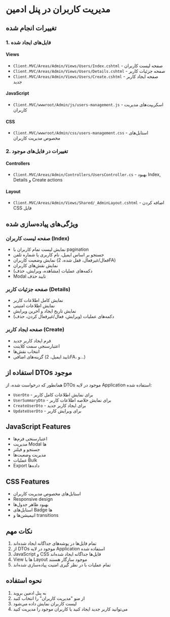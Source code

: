 # مدیریت کاربران در پنل ادمین

## تغییرات انجام شده

### 1. فایل‌های ایجاد شده

#### Views
- `Client.MVC/Areas/Admin/Views/Users/Index.cshtml` - صفحه لیست کاربران
- `Client.MVC/Areas/Admin/Views/Users/Details.cshtml` - صفحه جزئیات کاربر
- `Client.MVC/Areas/Admin/Views/Users/Create.cshtml` - صفحه ایجاد کاربر جدید

#### JavaScript
- `Client.MVC/wwwroot/Admin/js/users-management.js` - اسکریپت‌های مدیریت کاربران

#### CSS
- `Client.MVC/wwwroot/Admin/css/users-management.css` - استایل‌های مخصوص مدیریت کاربران

### 2. تغییرات در فایل‌های موجود

#### Controllers
- `Client.MVC/Areas/Admin/Controllers/UsersController.cs` - بهبود Index, Details و Create actions

#### Layout
- `Client.MVC/Areas/Admin/Views/Shared/_AdminLayout.cshtml` - اضافه کردن CSS فایل

## ویژگی‌های پیاده‌سازی شده

### صفحه لیست کاربران (Index)
- نمایش لیست تمام کاربران با pagination
- جستجو بر اساس ایمیل، نام کاربری یا شماره تلفن
- نمایش وضعیت کاربران (فعال/غیرفعال، قفل شده، 2FA)
- نمایش نقش‌های کاربران
- دکمه‌های عملیات (مشاهده، ویرایش، حذف)
- Modal تایید حذف

### صفحه جزئیات کاربر (Details)
- نمایش کامل اطلاعات کاربر
- نمایش اطلاعات امنیتی
- نمایش تاریخ ایجاد و آخرین ویرایش
- دکمه‌های عملیات (ویرایش، فعال/غیرفعال کردن، حذف)

### صفحه ایجاد کاربر (Create)
- فرم ایجاد کاربر جدید
- اعتبارسنجی سمت کلاینت
- انتخاب نقش‌ها
- گزینه‌های اضافی (تایید ایمیل، 2FA، و...)

## استفاده از DTOs موجود

همانطور که درخواست شده، از DTOs موجود در لایه Application استفاده شده:

- `UserDto` - برای نمایش اطلاعات کامل کاربر
- `UserSummaryDto` - برای نمایش خلاصه اطلاعات کاربر
- `CreateUserDto` - برای ایجاد کاربر جدید
- `UpdateUserDto` - برای ویرایش کاربر

## JavaScript Features

- اعتبارسنجی فرم‌ها
- مدیریت Modal ها
- جستجو و فیلتر
- مدیریت وضعیت‌ها
- عملیات Bulk
- Export داده‌ها

## CSS Features

- استایل‌های مخصوص مدیریت کاربران
- Responsive design
- بهبود ظاهر جدول‌ها
- استایل‌های Badge ها
- انیمیشن‌ها و transitions

## نکات مهم

1. تمام فایل‌ها در پوشه‌های جداگانه ایجاد شده‌اند
2. از DTOs موجود در لایه Application استفاده شده
3. JavaScript و CSS فایل‌ها جداگانه ایجاد شده‌اند
4. View ها با Layout موجود سازگار هستند
5. تمام عملیات با در نظر گیری امنیت پیاده‌سازی شده‌اند

## نحوه استفاده

1. به پنل ادمین بروید
2. از منو "مدیریت کاربران" را انتخاب کنید
3. لیست کاربران نمایش داده می‌شود
4. می‌توانید کاربر جدید ایجاد کنید یا کاربران موجود را مدیریت کنید